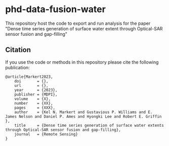 # phd-data-fusion-water
This repository host the code to export and run analysis for the paper 
"Dense time series generation of surface water extent through Optical-SAR 
sensor fusion and gap-filling"


## Citation

If you use the code or methods in this repository please cite the following publication:

```
@article{Markert2023,
    doi       = {},
    url       = {},
    year      = {2023},
    publisher = {MDPI},
    volume    = {X},
    number    = {XX},
    pages     = {XXX},
    author    = {Kel N. Markert and Gustavious P. Williams and E. James Nelson and Daniel P. Ames and Hyongki Lee and Robert E. Griffin },
    title     = {Dense time series generation of surface water extents through Optical-SAR sensor fusion and gap-filling},
    journal   = {Remote Sensing}
}

```

